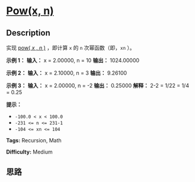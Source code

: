 # [Pow(x, n)][title]

## Description

实现 [pow( _x_ , _n_ )](https://www.cplusplus.com/reference/valarray/pow/) ，即计算
`x` 的 `n` 次幂函数（即，`xn` ）。



**示例 1：**
            **输入：** x = 2.00000, n = 10    **输出：** 1024.00000    

**示例 2：**
            **输入：** x = 2.10000, n = 3    **输出：** 9.26100    

**示例 3：**
            **输入：** x = 2.00000, n = -2    **输出：** 0.25000    **解释：** 2-2 = 1/22 = 1/4 = 0.25    



**提示：**

  * `-100.0 < x < 100.0`
  * `-231 <= n <= 231-1`
  * `-104 <= xn <= 104`


**Tags:** Recursion, Math

**Difficulty:** Medium

## 思路

[title]: https://leetcode-cn.com/problems/powx-n
